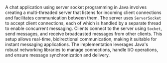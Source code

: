 A chat application using server socket programming in Java involves creating a multi-threaded server that listens for incoming client connections and facilitates communication between them. The server uses `ServerSocket` to accept client connections, each of which is handled by a separate thread to enable concurrent messaging. Clients connect to the server using `Socket`, send messages, and receive broadcasted messages from other clients. This setup allows real-time, bidirectional communication, making it suitable for instant messaging applications. The implementation leverages Java's robust networking libraries to manage connections, handle I/O operations, and ensure message synchronization and delivery.
